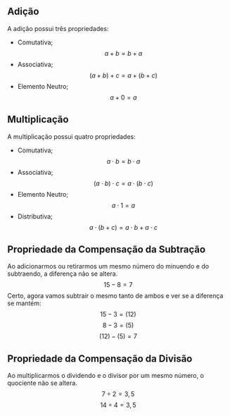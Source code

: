 ## Adição
A adição possui três propriedades:
- Comutativa;
$$
a+b=b+a
$$
- Associativa;
$$
(a+b)+c=a+(b+c)
$$
- Elemento Neutro;
$$
a+0=a
$$

## Multiplicação
A multiplicação possui quatro propriedades:
- Comutativa;
$$
a\cdot b=b\cdot a
$$
- Associativa;
$$
(a\cdot b)\cdot c=a\cdot (b\cdot c)
$$
- Elemento Neutro;
$$
a\cdot 1=a
$$
- Distributiva;
$$
a\cdot (b+c)=a\cdot b+a\cdot c
$$
## Propriedade da Compensação da Subtração
Ao adicionarmos ou retirarmos um mesmo número do minuendo e do subtraendo, a diferença não se altera.
$$
15-8=7
$$
Certo, agora vamos subtrair o mesmo tanto de ambos e ver se a diferença se mantém:
$$
15-3=(12)
$$
$$
8-3=(5
)$$
$$
(12)-(5)=7
$$
## Propriedade da Compensação da Divisão 
Ao multiplicarmos o dividendo e o divisor por um mesmo número, o quociente não se altera.
$$
7 ÷2=3,5
$$
$$
14÷4=3,5
$$
